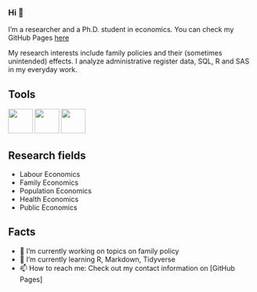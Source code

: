 ### Hi 👋

I’m a researcher and a Ph.D. student in economics. You can check my GitHub Pages [here](https://rasanentapio.github.io/) 

My research interests include family policies and their (sometimes unintended) effects. I analyze administrative register data, SQL, R and SAS in my everyday work.

## Tools ##

<img src='https://cdn.jsdelivr.net/gh/devicons/devicon/icons/rstudio/rstudio-original.svg' width="50" height="50"/>
<img src='https://cdn.jsdelivr.net/gh/devicons/devicon/icons/r/r-original.svg' width="50" height="50"/>
<img src='https://cdn.jsdelivr.net/gh/devicons/devicon/icons/latex/latex-original.svg' width="50" height="50"/>

## Research fields ##
* Labour Economics
* Family Economics
* Population Economics
* Health Economics
* Public Economics

## Facts ##
- 🔭 I’m currently working on topics on family policy
- 🌱 I’m currently learning R, Markdown, Tidyverse
- 📫 How to reach me: Check out my contact information on [GitHub Pages]

<!--
**RasanenTapio/RasanenTapio** is a ✨ _special_ ✨ repository because its `README.md` (this file) appears on your GitHub profile.

Here are some ideas to get you started:

- 🔭 I’m currently working on ...
- 🌱 I’m currently learning ...
- 👯 I’m looking to collaborate on ...
- 🤔 I’m looking for help with ...
- 💬 Ask me about ...
- 📫 How to reach me: ...
- 😄 Pronouns: ...
- ⚡ Fun fact: ...
-->



